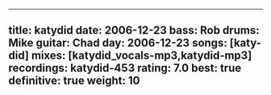 
---
title: katydid
date: 2006-12-23
bass:	Rob
drums:	Mike
guitar:	Chad
day: 2006-12-23
songs: [katy-did]
mixes: [katydid_vocals-mp3,katydid-mp3]
recordings: katydid-453
rating: 7.0
best: true
definitive: true
weight: 10
---
